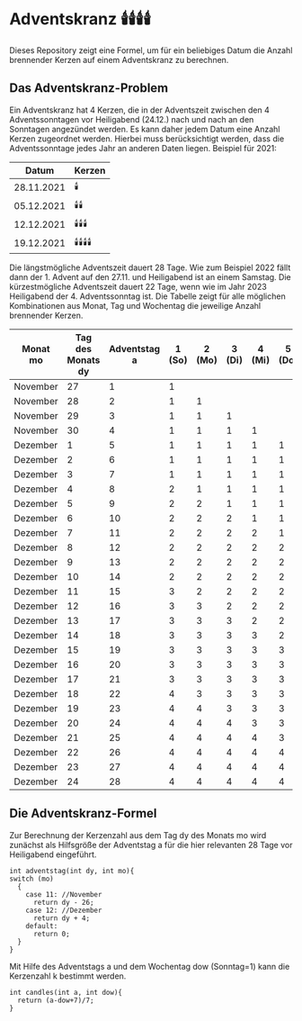 # Adventskranz 🕯️🕯️🕯️🕯️

Dieses Repository zeigt eine Formel, um für ein beliebiges Datum die Anzahl brennender Kerzen auf einem Adventskranz zu berechnen.

## Das Adventskranz-Problem
Ein Adventskranz hat 4 Kerzen, die in der Adventszeit zwischen den 4 Adventssonntagen vor Heiligabend (24.12.) nach und nach an den Sonntagen angezündet werden. Es kann daher jedem Datum eine Anzahl Kerzen zugeordnet werden. Hierbei muss berücksichtigt werden, dass die Adventssonntage jedes Jahr an anderen Daten liegen. 
Beispiel für 2021:

| Datum      | Kerzen |
|------------|--------|
| 28.11.2021 | 🕯️     |  
| 05.12.2021 | 🕯️🕯️   |   
| 12.12.2021 | 🕯️🕯️🕯️  |   
| 19.12.2021 | 🕯️🕯️🕯️🕯️ |   

Die längstmögliche Adventszeit dauert 28 Tage. Wie zum Beispiel 2022 fällt dann der 1. Advent auf den 27.11. und Heiligabend ist an einem Samstag. Die kürzestmögliche Adventszeit dauert 22 Tage, wenn wie im Jahr 2023 Heiligabend der 4. Adventssonntag ist.
Die Tabelle zeigt für alle möglichen Kombinationen aus Monat, Tag und Wochentag die jeweilige Anzahl brennender Kerzen.

| Monat mo | Tag des Monats dy | Adventstag a  | 1 (So) | 2 (Mo) | 3 (Di) | 4 (Mi) | 5 (Do) | 6 (Fr) | 7 (Sa) |
|----------|-------------------|---------------|--------|--------|--------|--------|--------|--------|--------|
| November | 27                | 1             | 1      |        |        |        |        |        |        |
| November | 28                | 2             | 1      | 1      |        |        |        |        |        |
| November | 29                | 3             | 1      | 1      | 1      |        |        |        |        |
| November | 30                | 4             | 1      | 1      | 1      | 1      |        |        |        |
| Dezember | 1                 | 5             | 1      | 1      | 1      | 1      | 1      |        |        |
| Dezember | 2                 | 6             | 1      | 1      | 1      | 1      | 1      | 1      |        |
| Dezember | 3                 | 7             | 1      | 1      | 1      | 1      | 1      | 1      | 1      |
| Dezember | 4                 | 8             | 2      | 1      | 1      | 1      | 1      | 1      | 1      |
| Dezember | 5                 | 9             | 2      | 2      | 1      | 1      | 1      | 1      | 1      |
| Dezember | 6                 | 10            | 2      | 2      | 2      | 1      | 1      | 1      | 1      |
| Dezember | 7                 | 11            | 2      | 2      | 2      | 2      | 1      | 1      | 1      |
| Dezember | 8                 | 12            | 2      | 2      | 2      | 2      | 2      | 1      | 1      |
| Dezember | 9                 | 13            | 2      | 2      | 2      | 2      | 2      | 2      | 1      |
| Dezember | 10                | 14            | 2      | 2      | 2      | 2      | 2      | 2      | 2      |
| Dezember | 11                | 15            | 3      | 2      | 2      | 2      | 2      | 2      | 2      |
| Dezember | 12                | 16            | 3      | 3      | 2      | 2      | 2      | 2      | 2      |
| Dezember | 13                | 17            | 3      | 3      | 3      | 2      | 2      | 2      | 2      |
| Dezember | 14                | 18            | 3      | 3      | 3      | 3      | 2      | 2      | 2      |
| Dezember | 15                | 19            | 3      | 3      | 3      | 3      | 3      | 2      | 2      |
| Dezember | 16                | 20            | 3      | 3      | 3      | 3      | 3      | 3      | 2      |
| Dezember | 17                | 21            | 3      | 3      | 3      | 3      | 3      | 3      | 3      |
| Dezember | 18                | 22            | 4      | 3      | 3      | 3      | 3      | 3      | 3      |
| Dezember | 19                | 23            | 4      | 4      | 3      | 3      | 3      | 3      | 3      |
| Dezember | 20                | 24            | 4      | 4      | 4      | 3      | 3      | 3      | 3      |
| Dezember | 21                | 25            | 4      | 4      | 4      | 4      | 3      | 3      | 3      |
| Dezember | 22                | 26            | 4      | 4      | 4      | 4      | 4      | 3      | 3      |
| Dezember | 23                | 27            | 4      | 4      | 4      | 4      | 4      | 4      | 3      |
| Dezember | 24                | 28            | 4      | 4      | 4      | 4      | 4      | 4      | 4      |

## Die Adventskranz-Formel
Zur Berechnung der Kerzenzahl aus dem Tag dy des Monats mo wird zunächst als Hilfsgröße der Adventstag a für die hier relevanten 28 Tage vor Heiligabend eingeführt.
```
int adventstag(int dy, int mo){
switch (mo)
  {
    case 11: //November
      return dy - 26;
    case 12: //Dezember
      return dy + 4;
    default:
      return 0;
  }
}
```

Mit Hilfe des Adventstags a und dem Wochentag dow (Sonntag=1) kann die Kerzenzahl k bestimmt werden.
```
int candles(int a, int dow){
  return (a-dow+7)/7;
}
```
